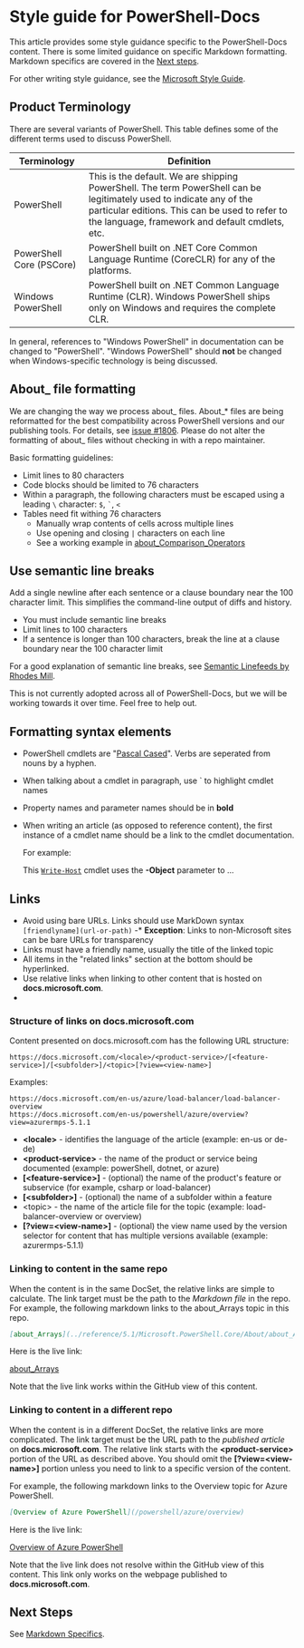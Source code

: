 # Style guide for PowerShell-Docs

This article provides some style guidance specific to the PowerShell-Docs content.
There is some limited guidance on specific Markdown formatting.
Markdown specifics are covered in the [Next steps](#next-steps).

For other writing style guidance, see the [Microsoft Style Guide](https://docs.microsoft.com/style-guide/welcome/).

## Product Terminology

There are several variants of PowerShell.
This table defines some of the different terms used to discuss PowerShell.

| Terminology | Definition |
| ----- | ----- |
| PowerShell | This is the default. We are shipping PowerShell. The term PowerShell can be legitimately used to indicate any of the particular editions. This can be used to refer to the language, framework and default cmdlets, etc. |
| PowerShell Core (PSCore) | PowerShell built on .NET Core Common Language Runtime (CoreCLR) for any of the platforms. |
| Windows PowerShell | PowerShell built on .NET Common Language Runtime (CLR). Windows PowerShell ships only on Windows and requires the complete CLR. |

In general, references to "Windows PowerShell" in documentation can be changed to "PowerShell".
"Windows PowerShell" should **not** be changed when Windows-specific technology is being discussed.

## About_ file formatting

We are changing the way we process about_ files.
About_* files are being reformatted for the best compatibility across PowerShell versions and our publishing tools.
For details, see [issue #1806][issue1806].
Please do not alter the formatting of about_ files without checking in with a repo maintainer.

Basic formatting guidelines:

- Limit lines to 80 characters
- Code blocks should be limited to 76 characters
- Within a paragraph, the following characters must be escaped using a leading `\` character:
  <code>$</code>, <code>\`</code>, <code>\<</code>
- Tables need fit withing 76 characters
  - Manually wrap contents of cells across multiple lines
  - Use opening and closing `|` characters on each line
  - See a working example in [about_Comparison_Operators][about-example]

## Use semantic line breaks

Add a single newline after each sentence or a clause boundary near the 100 character limit.
This simplifies the command-line output of diffs and history.

- You must include semantic line breaks
- Limit lines to 100 characters
- If a sentence is longer than 100 characters, break the line at a clause boundary
  near the 100 character limit

For a good explanation of semantic line breaks, see [Semantic Linefeeds by Rhodes Mill][semantics].

This is not currently adopted across all of PowerShell-Docs, but we will be working towards it over time.
Feel free to help out.


## Formatting syntax elements

- PowerShell cmdlets are "[Pascal Cased][pascal-case]".
  Verbs are seperated from nouns by a hyphen.

- When talking about a cmdlet in paragraph, use \` to highlight cmdlet names

- Property names and parameter names should be in **bold**

- When writing an article (as opposed to reference content), the first instance of a cmdlet name should be a link to the cmdlet documentation.

  For example:

  This [`Write-Host`](..\reference\6\Microsoft.PowerShell.Utility\Write-Host.md) cmdlet uses the **-Object** parameter to ...

## Links

- Avoid using bare URLs. Links should use MarkDown syntax `[friendlyname](url-or-path)`
 -* **Exception**: Links to non-Microsoft sites can be bare URLs for transparency
- Links must have a friendly name, usually the title of the linked topic
- All items in the "related links" section at the bottom should be hyperlinked.
- Use relative links when linking to other content that is hosted on **docs.microsoft.com**.
-

### Structure of links on docs.microsoft.com

Content presented on docs.microsoft.com has the following URL structure:

```
https://docs.microsoft.com/<locale>/<product-service>/[<feature-service>]/[<subfolder>]/<topic>[?view=<view-name>]
```

Examples:

```
https://docs.microsoft.com/en-us/azure/load-balancer/load-balancer-overview
https://docs.microsoft.com/en-us/powershell/azure/overview?view=azurermps-5.1.1
```

- **\<locale>** - identifies the language of the article (example: en-us or de-de)
- **\<product-service>** - the name of the product or service being documented (example: powerShell, dotnet, or azure)
- **[\<feature-service>]** - (optional) the name of the product's feature or subservice (for example, csharp or load-balancer)
- **[\<subfolder>]** - (optional) the name of a subfolder within a feature
- \<topic> - the name of the article file for the topic (example: load-balancer-overview or overview)
- **[?view=\<view-name>]** - (optional) the view name used by the version selector for content that has multiple versions available (example: azurermps-5.1.1)

### Linking to content in the same repo

When the content is in the same DocSet, the relative links are simple to calculate.
The link target must be the path to the _Markdown file_ in the repo.
For example, the following markdown links to the about_Arrays topic in this repo.

```Markdown
[about_Arrays](../reference/5.1/Microsoft.PowerShell.Core/About/about_Arrays.md)
```

Here is the live link:

[about_Arrays](../reference/5.1/Microsoft.PowerShell.Core/About/about_Arrays.md)

Note that the live link works within the GitHub view of this content.

### Linking to content in a different repo

When the content is in a different DocSet, the relative links are more complicated.
The link target must be the URL path to the _published article_ on **docs.microsoft.com**.
The relative link starts with the **\<product-service>** portion of the URL as described above.
You should omit the **[?view=\<view-name>]** portion unless you need to link to a specific version of the content.

For example, the following markdown links to the Overview topic for Azure PowerShell.

```Markdown
[Overview of Azure PowerShell](/powershell/azure/overview)
```

Here is the live link:

[Overview of Azure PowerShell](/powershell/azure/overview)

Note that the live link does not resolve within the GitHub view of this content.
This link only works on the webpage published to **docs.microsoft.com**.

## Next Steps

See [Markdown Specifics](4-MARKDOWN-SPECIFICS.md).

<!-- External URLs -->
[pascal-case]: https://en.wikipedia.org/wiki/PascalCase
[issue1806]: https://github.com/PowerShell/PowerShell-Docs/issues/1806
[atx]: https://github.github.com/gfm/#atx-headings
[about-example]: https://github.com/PowerShell/PowerShell-Docs/blob/staging/reference/5.1/Microsoft.PowerShell.Core/About/about_Comparison_Operators.md
[links]: https://help.github.com/articles/relative-links-in-readmes/
[gfm-spec]: https://github.github.com/gfm/
[semantics]: http://rhodesmill.org/brandon/2012/one-sentence-per-line/
[platyPS]: https://github.com/PowerShell/platyPS